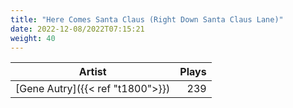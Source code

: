 ```yaml
---
title: "Here Comes Santa Claus (Right Down Santa Claus Lane)"
date: 2022-12-08/2022T07:15:21
weight: 40
---
```




 Artist | Plays 
----- | -----:
[Gene Autry]({{< ref "t1800">}}) | 239
